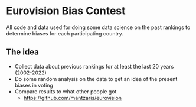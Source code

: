 # Eurovision Bias Contest

All code and data used for doing some data science on the past rankings to determine biases for each participating country.

## The idea

-   Collect data about previous rankings for at least the last 20 years (2002-2022)
-   Do some random analysis on the data to get an idea of the present biases in voting
-   Compare results to what other people got
    -   https://github.com/mantzaris/eurovision
